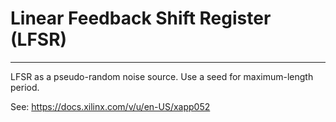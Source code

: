 # Linear Feedback Shift Register (LFSR) 

---

LFSR as a pseudo-random noise source.
Use a seed for maximum-length period.

See: https://docs.xilinx.com/v/u/en-US/xapp052

